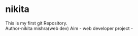 # nikita
This is my first git Repository.
<br>
Author-nikita mishra(web dev)
Aim - web developer
project -




